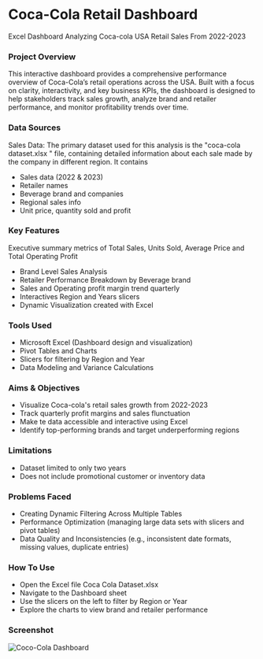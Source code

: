 # Coca-Cola Retail Dashboard
Excel Dashboard Analyzing Coca-cola USA Retail Sales From 2022-2023
### Project Overview

This interactive dashboard provides a comprehensive performance overview of Coca-Cola’s retail operations across the USA. Built with a focus on clarity, interactivity, and key business KPIs, the dashboard is designed to help stakeholders track sales growth, analyze brand and retailer performance, and monitor profitability trends over time.

### Data Sources

Sales Data: The primary dataset used for this analysis is the "coca-cola dataset.xlsx " file, containing detailed information about each sale made by the company in different region. It contains
- Sales data (2022 & 2023)
- Retailer names
- Beverage brand and companies
- Regional sales info
- Unit price, quantity sold and profit


### Key Features
Executive summary metrics of Total Sales, Units Sold, Average Price and Total Operating Profit
- Brand Level Sales Analysis
- Retailer Performance Breakdown by Beverage brand
- Sales and Operating profit margin trend quarterly
- Interactives Region and Years slicers
- Dynamic Visualization created with Excel

### Tools Used
- Microsoft Excel (Dashboard design and visualization)
- Pivot Tables and Charts
- Slicers for filtering by Region and Year
- Data Modeling and Variance Calculations

 ### Aims & Objectives
 - Visualize Coca-cola's retail sales growth from 2022-2023
 - Track quarterly profit margins and sales flunctuation
 - Make te data accessible and interactive using Excel
 - Identify top-performing brands and target underperforming regions

### Limitations
  - Dataset limited to only two years
  - Does not include promotional customer or inventory data

 ### Problems Faced
- Creating Dynamic Filtering Across Multiple Tables
- Performance Optimization (managing large data sets with slicers and pivot tables)
- Data Quality and Inconsistencies (e.g., inconsistent date formats, missing values, duplicate entries)

 ### How To Use
- Open the Excel file Coca Cola Dataset.xlsx
- Navigate to the Dashboard sheet
- Use the slicers on the left to filter by Region or Year
- Explore the charts to view brand and retailer performance

### Screenshot
![Coco-Cola Dashboard](https://github.com/user-attachments/assets/8752cb33-10d5-442b-99d7-c6ebffba9902)



       
